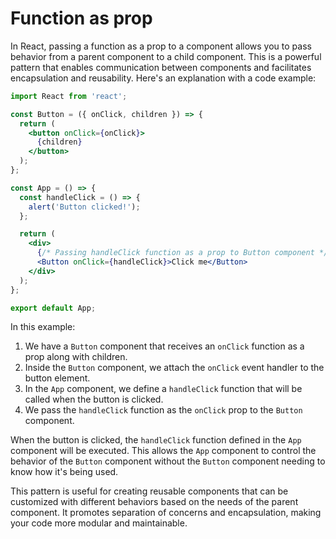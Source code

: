 # Function as prop

In React, passing a function as a prop to a component allows you to pass behavior from a parent component to a child component. This is a powerful pattern that enables communication between components and facilitates encapsulation and reusability. Here's an explanation with a code example:

```jsx
import React from 'react';

const Button = ({ onClick, children }) => {
  return (
    <button onClick={onClick}>
      {children}
    </button>
  );
};

const App = () => {
  const handleClick = () => {
    alert('Button clicked!');
  };

  return (
    <div>
      {/* Passing handleClick function as a prop to Button component */}
      <Button onClick={handleClick}>Click me</Button>
    </div>
  );
};

export default App;
```

In this example:

1. We have a `Button` component that receives an `onClick` function as a prop along with children.
2. Inside the `Button` component, we attach the `onClick` event handler to the button element.
3. In the `App` component, we define a `handleClick` function that will be called when the button is clicked.
4. We pass the `handleClick` function as the `onClick` prop to the `Button` component.

When the button is clicked, the `handleClick` function defined in the `App` component will be executed. This allows the `App` component to control the behavior of the `Button` component without the `Button` component needing to know how it's being used.

This pattern is useful for creating reusable components that can be customized with different behaviors based on the needs of the parent component. It promotes separation of concerns and encapsulation, making your code more modular and maintainable.